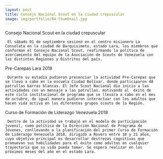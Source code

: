 ```yaml
---
layout: post
title: Consejo Nacional Scout en la ciudad crepuscular
image: img/portfolio/04-thumbnail.jpg
---
```


Consejo Nacional Scout en la ciudad crepuscular

     El sábado 01 de septiembre sesionó en el centro misionero La Consolata en la ciudad de Barquisimeto, estado Lara, los miembros que conforman el Consejo Nacional Scout, reafirmando la política de acercamiento del equipo de la Asociación de Scouts de Venezuela con las distintas Regiones y Distritos del país.

Pre-Carepas Lara 2018

     Durante su estadía pudieron presenciar la actividad Pre-Carepas que se llevó a cabo en la escuela Ciudad Bolívar, donde participaron 48 patrullas barras blancas. El Jefe Scout Nacional dio inicio a las actividades con un mensaje a las patrullas, motivando al  éxito de este ciclo institucional de programa que se llevara a cabo en el mes de octubre, de igual manera pudieron interactuar con los adultos que hacen vida activa en los diferentes grupos scouts de la Región.

Curso de Formación de Liderazgo Venezuela 2018

     Dentro de la actividad se trabajó en el modelo de participación juvenil, como política de la Dirección Nacional de Programa de Jóvenes, conllevando a la planificación del primer Curso de Formación de Liderazgo Venezuela 2018, dirigido a Rovers entre 18 y 21 años, cuyo objetivo principal es desarrollar destrezas cognitivas que promuevan sus habilidades para el éxito como adultos en cualquier trayectoria que su vida pueda tomar. Se espera realizar en los próximos meses del año en el estado Lara.
